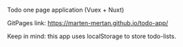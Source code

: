 Todo one page application (Vuex + Nuxt)

GitPages link: https://marten-mertan.github.io/todo-app/

Keep in mind: this app uses localStorage to store todo-lists.
